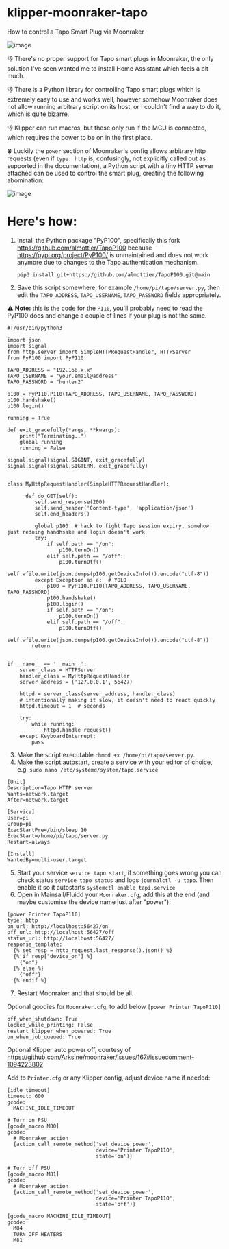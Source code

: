 # klipper-moonraker-tapo
How to control a Tapo Smart Plug via Moonraker

![image](https://github.com/mainde/klipper-moonraker-tapo/assets/14027750/0227d972-d46c-45f4-98c7-80764b22b9da)

👎 There's no proper support for Tapo smart plugs in Moonraker, the only solution I've seen wanted me to install Home Assistant which feels a bit much. 

👎 There is a Python library for controlling Tapo smart plugs which is extremely easy to use and works well, however somehow Moonraker does not allow running arbitrary script on its host, or I couldn't find a way to do it, which is quite bizarre. 

👎 Klipper can run macros, but these only run if the MCU is connected, which requires the power to be on in the first place. 

🍀 Luckily the `power` section of Moonraker's config allows arbitrary http requests (even if `type: http` is, confusingly, not explicitly called out as supported in the documentation), a Python script with a tiny HTTP server attached can be used to control the smart plug, creating the following abomination:

![image](https://github.com/mainde/klipper-moonraker-tapo/assets/14027750/53c66c34-07c6-4b11-ad28-6f5695ebb6e8)

# Here's how:
1. Install the Python package "PyP100", specifically this fork https://github.com/almottier/TapoP100 because https://pypi.org/project/PyP100/ is unmaintained and does not work anymore due to changes to the Tapo authentication mechanism.
   
   `pip3 install git+https://github.com/almottier/TapoP100.git@main`
2. Save this script somewhere, for example `/home/pi/tapo/server.py`, then edit the `TAPO_ADDRESS`, `TAPO_USERNAME`, `TAPO_PASSWORD` fields appropriately.

⚠ **Note:** this is the code for the `P110`, you'll probably need to read the PyP100 docs and change a couple of lines if your plug is not the same.
  ```python3
  #!/usr/bin/python3
  
  import json
  import signal
  from http.server import SimpleHTTPRequestHandler, HTTPServer
  from PyP100 import PyP110
  
  TAPO_ADDRESS = "192.168.x.x"
  TAPO_USERNAME = "your.email@address"
  TAPO_PASSWORD = "hunter2"
  
  p100 = PyP110.P110(TAPO_ADDRESS, TAPO_USERNAME, TAPO_PASSWORD)
  p100.handshake()
  p100.login()
  
  running = True
  
  def exit_gracefully(*args, **kwargs):
      print("Terminating..")
      global running
      running = False
  
  signal.signal(signal.SIGINT, exit_gracefully)
  signal.signal(signal.SIGTERM, exit_gracefully)
  
  
  class MyHttpRequestHandler(SimpleHTTPRequestHandler):
  
        def do_GET(self):
           self.send_response(200)
           self.send_header('Content-type', 'application/json')
           self.end_headers()

           global p100  # hack to fight Tapo session expiry, somehow just redoing handhsake and login doesn't work
           try:
               if self.path == "/on":
                   p100.turnOn()
               elif self.path == "/off":
                   p100.turnOff()
               self.wfile.write(json.dumps(p100.getDeviceInfo()).encode("utf-8"))
           except Exception as e:  # YOLO
               p100 = PyP110.P110(TAPO_ADDRESS, TAPO_USERNAME, TAPO_PASSWORD)
               p100.handshake()
               p100.login()
               if self.path == "/on":
                   p100.turnOn()
               elif self.path == "/off":
                   p100.turnOff()
               self.wfile.write(json.dumps(p100.getDeviceInfo()).encode("utf-8"))
          return
  
  
  if __name__ == '__main__':
      server_class = HTTPServer
      handler_class = MyHttpRequestHandler
      server_address = ('127.0.0.1', 56427)
  
      httpd = server_class(server_address, handler_class)
      # intentionally making it slow, it doesn't need to react quickly
      httpd.timeout = 1  # seconds
  
      try:
          while running:
              httpd.handle_request()
      except KeyboardInterrupt:
          pass
  ```
3. Make the script executable `chmod +x /home/pi/tapo/server.py`.
4. Make the script autostart, create a service with your editor of choice, e.g. `sudo nano /etc/systemd/system/tapo.service`
  ```
  [Unit]
  Description=Tapo HTTP server
  Wants=network.target
  After=network.target
  
  [Service]
  User=pi
  Group=pi
  ExecStartPre=/bin/sleep 10
  ExecStart=/home/pi/tapo/server.py
  Restart=always
  
  [Install]
  WantedBy=multi-user.target
 ```
5. Start your service `service tapo start`, if something goes wrong you can check status `service tapo status` and logs `journalctl -u tapo`. Then enable it so it autostarts `systemctl enable tapi.service`
6. Open in Mainsail/Fluidd your `Moonraker.cfg`, add this at the end (and maybe customise the device name just after "power"):
```
[power Printer TapoP110]
type: http
on_url: http://localhost:56427/on
off_url: http://localhost:56427/off
status_url: http://localhost:56427/
response_template:
  {% set resp = http_request.last_response().json() %}
  {% if resp["device_on"] %}
    {"on"}
  {% else %}
    {"off"}
  {% endif %}
```
7. Restart Moonraker and that should be all.

Optional goodies for `Moonraker.cfg`, to add below `[power Printer TapoP110]`
```
off_when_shutdown: True
locked_while_printing: False
restart_klipper_when_powered: True
on_when_job_queued: True
```

Optional Klipper auto power off, courtesy of https://github.com/Arksine/moonraker/issues/167#issuecomment-1094223802

Add to `Printer.cfg` or any Klipper config, adjust device name if needed:
```
[idle_timeout]
timeout: 600
gcode:
  MACHINE_IDLE_TIMEOUT

# Turn on PSU
[gcode_macro M80]
gcode:
  # Moonraker action
  {action_call_remote_method('set_device_power',
                             device='Printer TapoP110',
                             state='on')}

# Turn off PSU
[gcode_macro M81]
gcode:
  # Moonraker action
  {action_call_remote_method('set_device_power',
                             device='Printer TapoP110',
                             state='off')}

[gcode_macro MACHINE_IDLE_TIMEOUT]
gcode:
  M84
  TURN_OFF_HEATERS
  M81
```
